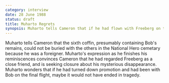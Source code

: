 ```yaml
---
category: interview
date: 28 June 1988
status: draft
title: Muharto Regrets
synopsis: Muharto tells Cameron that if he had flown with Freeberg on that last flight it might not have ended in tragedy. 
---
```


Muharto tells Cameron that the sixth coffin, presumably containing Bob's
remains, could not be buried with the others in the National Hero cemetary because he was a foreigner.
Muharto's expression as he finishes his reminiscences convinces Cameron
that he had regarded Freeberg as a close friend, and is seeking closure
about his mysterious disappearance. Muharto
wonders that if he had turned down promotion and had been with Bob on
the final flight, maybe it would not have ended in tragedy.
